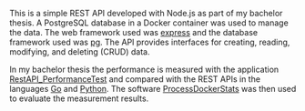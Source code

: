 This is a simple REST API developed with Node.js as part of my bachelor thesis. A PostgreSQL database in a Docker container was used to manage the data. The web framework used was [express](https://www.npmjs.com/package/express) and the database framework used was [pg](https://www.npmjs.com/package/pg).
The API provides interfaces for creating, reading, modifying, and deleting (CRUD) data.

In my bachelor thesis the performance is measured with the application [RestAPI_PerformanceTest](https://github.com/AndreasWeber87/RestAPI_PerformanceTest) and compared with the REST APIs in the languages [Go](https://github.com/AndreasWeber87/RestAPI_Go) and [Python](https://github.com/AndreasWeber87/RestAPI_Python). The software [ProcessDockerStats](https://github.com/AndreasWeber87/ProcessDockerStats) was then used to evaluate the measurement results.
